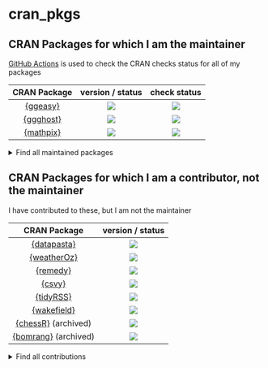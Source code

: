 
# cran_pkgs

<!-- badges: start -->
<!-- badges: end -->

## CRAN Packages for which I am the maintainer

[GitHub Actions](https://github.com/jonocarroll/cran_pkgs/actions) is used to check the CRAN checks status for all of my packages

| CRAN Package | version / status | check status |
| :----------: | :--------------: | :----------: |
| [{ggeasy}](https://cran.r-project.org/package=ggeasy)   | ![](https://www.r-pkg.org/badges/version/ggeasy)  | ![](https://github.com/jonocarroll/cran_pkgs/actions/workflows/check_ggeasy.yaml/badge.svg) |
| [{ggghost}](https://cran.r-project.org/package=ggghost) | ![](https://www.r-pkg.org/badges/version/ggghost) | ![](https://github.com/jonocarroll/cran_pkgs/actions/workflows/check_ggghost.yaml/badge.svg) |
| [{mathpix}](https://cran.r-project.org/package=mathpix) | ![](https://www.r-pkg.org/badges/version/mathpix) | ![](https://github.com/jonocarroll/cran_pkgs/actions/workflows/check_mathpix.yaml/badge.svg) |

<details>
  <summary>Find all maintained packages</summary>
  
```
library(cranly)
cran_db <- clean_CRAN_db()
package_network <- build_network(cran_db)

package_network$nodes |> 
   dplyr::filter(grepl("rpkg@jcarroll.com.au", email)) |> 
   dplyr::select(package, version, doi)
```
</details>

## CRAN Packages for which I am a contributor, not the maintainer

I have contributed to these, but I am not the maintainer

| CRAN Package | version / status | 
| :----------: | :--------------: | 
| [{datapasta}](https://cran.r-project.org/package=datapasta) | ![](https://www.r-pkg.org/badges/version/datapasta) |
| [{weatherOz}](https://cran.r-project.org/package=weatherOz) | ![](https://www.r-pkg.org/badges/version/weatherOz) |
| [{remedy}](https://cran.r-project.org/package=remedy) | ![](https://www.r-pkg.org/badges/version/remedy) |
| [{csvy}](https://cran.r-project.org/package=csvy) | ![](https://www.r-pkg.org/badges/version/csvy) |
| [{tidyRSS}](https://cran.r-project.org/package=tidyRSS) | ![](https://www.r-pkg.org/badges/version/tidyRSS) |
| [{wakefield}](https://cran.r-project.org/package=wakefield) | ![](https://www.r-pkg.org/badges/version/wakefield) |
| [{chessR}](https://cran.r-project.org/package=chessR) (archived) | ![](https://www.r-pkg.org/badges/version/chessR) |
| [{bomrang}](https://cran.r-project.org/package=bomrang) (archived) | ![](https://www.r-pkg.org/badges/version/bomrang) |

<details>
  <summary>Find all contributions</summary>
  
```
library(cranly)
cran_db <- clean_CRAN_db()
package_network <- build_network(cran_db)

# requires manual inspection for false positives
package_network$nodes |> 
    dplyr::filter(grepl("carroll", `authors@r`, ignore.case = TRUE)) |> 
    dplyr::select(package, `authors@r`)
```
</details>
